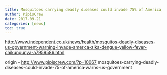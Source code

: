 ```yaml
---
title: Mosquitoes carrying deadly diseases could invade 75% of America, warns US government
author: PipisCrew
date: 2017-09-21
categories: [news]
toc: true
---
```


http://www.independent.co.uk/news/health/mosquitos-deadly-diseases-us-government-warning-invade-america-zika-dengue-yellow-fever-chikungunya-a7959586.html

origin - http://www.pipiscrew.com/?p=10067 mosquitoes-carrying-deadly-diseases-could-invade-75-of-america-warns-us-government